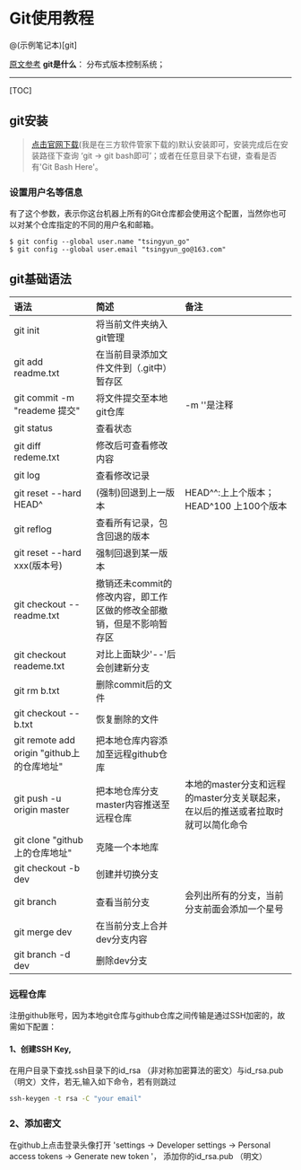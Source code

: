 # Git使用教程

@(示例笔记本)[git]

[原文参考](https://blog.csdn.net/mango9126/article/details/68946439) 
**git是什么**： 分布式版本控制系统；

-----
[TOC]

## git安装

 >   [点击官网下载](https://www.git-scm.com/download/)(我是在三方软件管家下载的)默认安装即可，安装完成后在安装路径下查询 ‘git ->  git bash即可’；或者在任意目录下右键，查看是否有'Git Bash Here'。 

### 设置用户名等信息
   有了这个参数，表示你这台机器上所有的Git仓库都会使用这个配置，当然你也可以对某个仓库指定的不同的用户名和邮箱。
```git
$ git config --global user.name "tsingyun_go"
$ git config --global user.email "tsingyun_go@163.com"
```

## git基础语法

|语法          |简述     |备注   |
|:--          |:--     |:--   |
|git init     | 将当前文件夹纳入git管理       |      |
|git add readme.txt|在当前目录添加文件文件到（.git中）暂存区||
|git commit -m "reademe 提交" |将文件提交至本地git仓库| -m ''是注释|
|git status| 查看状态||
|git diff redeme.txt|修改后可查看修改内容||
|git log|查看修改记录||
|git reset --hard HEAD^|(强制)回退到上一版本| HEAD^^:上上个版本；HEAD^100 上100个版本|
|git reflog |查看所有记录，包含回退的版本|
|git reset --hard xxx(版本号)|强制回退到某一版本|
|git checkout --readme.txt|撤销还未commit的修改内容，即工作区做的修改全部撤销，但是不影响暂存区||
|git checkout reademe.txt|对比上面缺少'--'后会创建新分支||
|git rm b.txt|删除commit后的文件||
|git checkout --b.txt|恢复删除的文件||
|git remote add origin "github上的仓库地址"|把本地仓库内容添加至远程github仓库|
|git push -u origin master|把本地仓库分支master内容推送至远程仓库|本地的master分支和远程的master分支关联起来， 在以后的推送或者拉取时就可以简化命令|
|git clone "github上的仓库地址"|克隆一个本地库|
|git checkout -b dev|创建并切换分支||
|git branch|查看当前分支|会列出所有的分支，当前分支前面会添加一个星号|
|git merge dev|在当前分支上合并dev分支内容||
|git branch -d dev |删除dev分支||


### 远程仓库
注册github账号，因为本地git仓库与github仓库之间传输是通过SSH加密的，故需如下配置：
#### 1、创建SSH Key,
  在用户目录下查找.ssh目录下的id_rsa （非对称加密算法的密文）与id_rsa.pub （明文）文件，若无,输入如下命令，若有则跳过
```cmd
ssh-keygen -t rsa -C "your email"
```
### 2、添加密文
   在github上点击登录头像打开 'settings ->  Developer settings  ->  Personal access tokens -> Generate new token '，
添加你的id_rsa.pub （明文）


